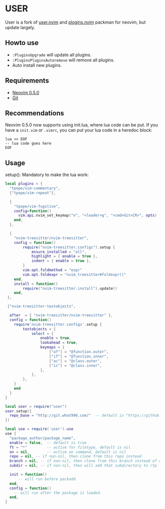 # USER

User is a fork of [user.nvim](https://github.com/faerryn/user.nvim) and [plogins.nvim](https://github.com/faerryn/plogins.nvim) packman for neovim, but update largely.

## Howto use

* `:PluginsUpgrade` will update all plugins.
* `:PluginsPluginsAutoremove` will remove all plugins.
* Auto install new plugins.

## Requirements
- [Neovim 0.5.0](https://neovim.io/)
- [Git](https://git-scm.com/)

## Recommendations

Neovim 0.5.0 now supports using init.lua, where lua code can be put.
If you have a `init.vim` or `.vimrc`, you can put your lua code in a heredoc block:

```
lua << EOF
-- lua code goes here
EOF
```

## Usage
setup(): Mandatory to make the lua work:
```lua
local plugins = {
  "tpope/vim-commentary",
  {"tpope/vim-repeat"},

  {
    "tpope/vim-fugitive",
    config=function()
      vim.api.nvim_set_keymap("n", "<leader>g", "<cmd>Git<CR>", opts)
    end,
  },

  {
    "nvim-treesitter/nvim-treesitter",
    config = function()
        require("nvim-treesitter.configs").setup {
            ensure_installed = "all",
            highlight = { enable = true },
            indent = { enable = true },
        }
        vim.opt.foldmethod = "expr"
        vim.opt.foldexpr = "nvim_treesitter#foldexpr()"
    end,
    install = function()
        require("nvim-treesitter.install").update()
    end,
 },

 {"nvim-treesitter-textobjects",

  after  = { "nvim-treesitter/nvim-treesitter" },
  config = function()
    require'nvim-treesitter.configs'.setup {
        textobjects = {
            select = {
                enable = true,
                lookahead = true,
                keymaps = {
                    ["af"] = "@function.outer",
                    ["if"] = "@function.inner",
                    ["ac"] = "@class.outer",
                    ["ic"] = "@class.inner",
                },
            },
        },
    }
    end
  }
}

local user = require("user")
user.setup({
  repo_base = "http://git.what996.com/"  -- default is "https://github.com/"
})

```

```lua
local use = require('user').use
use {
  "package_author/package_name",
  enable = false,  -- default is true
  ft = "*"         -- active for filetype, default is nil
  on = nil,        -- active on command, default is nil
  repo = nil, -- if non-nil, then clone from this repo instead
  branch = nil, -- if non-nil, then clone from this branch instead of default branch
  subdir = nil, -- if non-nil, then will add that subdirectory to rtp

  init = function()
      -- will run before packadd
  end,
  config = function()
    -- will run after the package is loaded.
  end,
}
```

